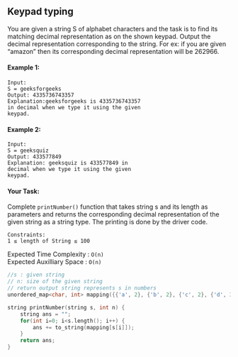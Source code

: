 ## Keypad typing

You are given a string S of alphabet characters and the task is to find its matching decimal representation as on the shown keypad. Output the decimal representation corresponding to the string. For ex: if you are given “amazon” then its corresponding decimal representation will be 262966.

#### Example 1:

```
Input:
S = geeksforgeeks
Output: 4335736743357
Explanation:geeksforgeeks is 4335736743357
in decimal when we type it using the given
keypad.
```

#### Example 2:

```
Input:
S = geeksquiz
Output: 433577849
Explanation: geeksquiz is 433577849 in
decimal when we type it using the given
keypad.
```

#### Your Task:

Complete `printNumber()` function that takes string s and its length as parameters and returns the corresponding decimal representation of the given string as a string type. The printing is done by the driver code.

```
Constraints:
1 ≤ length of String ≤ 100
```

Expected Time Complexity : `O(n)`  
Expected Auxilliary Space : `O(n)`

```c++
//s : given string
// n: size of the given string
// return output string represents s in numbers
unordered_map<char, int> mapping({{'a', 2}, {'b', 2}, {'c', 2}, {'d', 3}, {'e', 3}, {'f', 3}, {'g', 4}, {'h', 4}, {'i', 4}, {'j', 5}, {'k', 5}, {'l', 5}, {'m', 6}, {'n', 6}, {'o', 6}, {'p', 7}, {'q', 7}, {'r', 7}, {'s', 7}, {'t', 8}, {'u', 8}, {'v', 8}, {'w', 9}, {'x', 9}, {'y', 9}, {'z', 9}});

string printNumber(string s, int n) {
    string ans = "";
    for(int i=0; i<s.length(); i++) {
        ans += to_string(mapping[s[i]]);
    }
    return ans;
}

```
